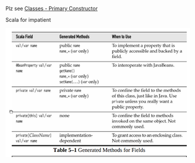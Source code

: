 Plz see [Classes - Primary Constructor](/java-vs-scala/classes-primary-constructor.md)



Scala for impatient

![](/assets/getter1.png)

